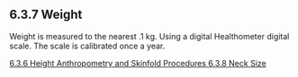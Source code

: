 ## 6.3.7 Weight

Weight is measured to the nearest .1 kg. Using a digital Healthometer digital scale. The scale is calibrated once a year.


<div class="center">
<div class="btn-group">
  <a href=":pages_path:/manuals/anthro-skinfold/6-03-06-height.md" class="btn btn-default">
    <span class="glyphicon glyphicon-chevron-left"></span>
    6.3.6 Height
  </a>

  <a href=":pages_path:/manuals/anthro-skinfold" class="btn btn-default">
    <span class="glyphicon glyphicon-chevron-up"></span>
    Anthropometry and Skinfold Procedures
  </a>

  <a href=":pages_path:/manuals/anthro-skinfold/6-03-08-neck-size.md" class="btn btn-success">
    6.3.8 Neck Size
    <span class="glyphicon glyphicon-chevron-right"></span>
  </a>
</div>
</div>
